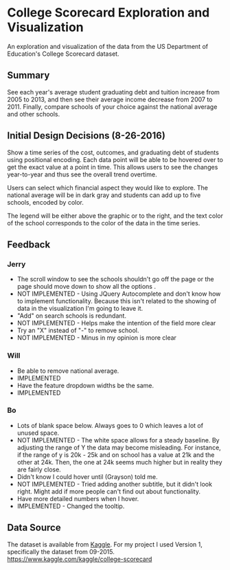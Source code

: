 # College Scorecard Exploration and Visualization
An exploration and visualization of the data from the US Department of Education's College Scorecard dataset.

## Summary
See each year's average student graduating debt and tuition increase from 2005 to 2013, and then see their average income decrease from 2007 to 2011. Finally, compare schools of your choice against the national average and other schools.

## Initial Design Decisions (8-26-2016)
Show a time series of the cost, outcomes, and graduating debt of students using positional encoding. Each data point will be able to be hovered over to get the exact value at a point in time. This allows users to see the changes year-to-year and thus see the overall trend overtime.

Users can select which financial aspect they would like to explore. The national average will be in dark gray and students can add up to five schools, encoded by color.

The legend will be either above the graphic or to the right, and the text color of the school corresponds to the color of the data in the time series.

## Feedback

### Jerry
* The scroll window to see the schools shouldn't go off the page or the page should move down to show all the options .
 * NOT IMPLEMENTED - Using JQuery Autocomplete and don't know how to implement functionality. Because this isn't related to the showing of data in the visualization I'm going to leave it.
* "Add" on search schools is redundant.
 * NOT IMPLEMENTED - Helps make the intention of the field more clear
* Try an "X" instead of "-" to remove school.
 * NOT IMPLEMENTED - Minus in my opinion is more clear

### Will
* Be able to remove national average.
 * IMPLEMENTED
* Have the feature dropdown widths be the same.
 * IMPLEMENTED

### Bo
* Lots of blank space below. Always goes to 0 which leaves a lot of unused space.
 * NOT IMPLEMENTED - The white space allows for a steady baseline. By adjusting the range of Y the data may become misleading. For instance, if the range of y is 20k - 25k and on school has a value at 21k and the other at 24k. Then, the one at 24k seems much higher but in reality they are fairly close.
* Didn't know I could hover until (Grayson) told me.
 * NOT IMPLEMENTED - Tried adding another subtitle, but it didn't look right. Might add if more people can't find out about functionality.
* Have more detailed numbers when I hover.
 * IMPLEMENTED - Changed the tooltip.

## Data Source
The dataset is available from <a href="https://www.kaggle.com">Kaggle</a>. For my project I used Version 1, specifically the dataset from 09-2015. https://www.kaggle.com/kaggle/college-scorecard

